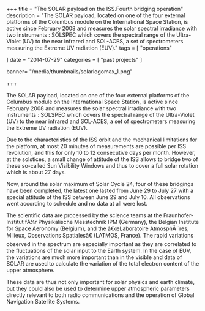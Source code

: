 +++
title = "The SOLAR payload on the ISS.Fourth bridging operation"
description = "The SOLAR payload, located on one of the four external platforms of the Columbus module on the International Space Station, is active since February 2008 and measures the solar spectral irradiance with two instruments : SOLSPEC which covers the spectral range of the Ultra-Violet (UV) to the near infrared and SOL-ACES, a set of spectrometers measuring the Extreme UV radiation (EUV)."
tags = [
 "operations"
  
]
date = "2014-07-29"
categories = [
   "past projects"
]

banner= "/media/thumbnails/solarlogomax_1.png"


+++

The SOLAR payload, located on one of the four external platforms of the Columbus module on the International Space Station, is active since February 2008 and measures the solar spectral irradiance with two instruments : SOLSPEC which covers the spectral range of the Ultra-Violet (UV) to the near infrared and SOL-ACES, a set of spectrometers measuring the Extreme UV radiation (EUV).

Due to the characteristics of the ISS orbit and the mechanical limitations for the platform, at most 20 minutes of measurements are possible per ISS revolution, and this for only 10 to 12 consecutive days per month. However, at the solstices, a small change of attitude of the ISS allows to bridge two of these so-called Sun Visibility Windows and thus to cover a full solar rotation which is about 27 days.

Now, around the solar maximum of Solar Cycle 24, four of these bridgings have been completed, the latest one lasted from June 29 to July 27 with a special attitude of the ISS between June 29 and July 10. All observations went according to schedule and no data at all were lost.

The scientific data are processed by the science teams at the Fraunhofer-Institut fÃ¼r Physikalische Messtechnik IPM (Germany), the Belgian Institute for Space Aeronomy (Belgium), and the â€œLaboratoire AtmosphÃ¨res, Milieux, Observations Spatialesâ€ (LATMOS, France). The rapid variations observed in the spectrum are especially important as they are correlated to the fluctuations of the solar input to the Earth system. In the case of EUV, the variations are much more important than in the visible and data of SOLAR are used to calculate the variation of the total electron content of the upper atmosphere.

These data are thus not only important for solar physics and earth climate, but they could also be used to determine upper atmospheric parameters directly relevant to both radio communications and the operation of Global Navigation Satellite Systems.


